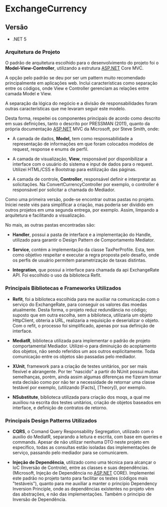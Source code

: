 # ExchangeCurrency

## Versão
* .NET 5

### Arquitetura de Projeto

O padrão de arquitetura escolhido para o desenvolvimento do projeto foi o **Model-View-Controller**, utilizando a estrutura [ASP.NET](http://ASP.NET) Core MVC.

A opção pelo padrão se deu por ser um pattern muito recomendado principalmente em aplicações web. Inclui características como separação entre os códigos, onde View e Controller gerenciam as relações entre camada Model e View.

A separação da lógica do negócio e a divisão de responsabilidades foram outras características que me levaram seguir este modelo.

Desta forma, respeitei os componentes principais de acordo como descrito em suas definições,  tanto o descrito por PRESSMAN (2011), quanto da própria documentação  [ASP.NET](http://ASP.NET) MVC da Microsoft, por Steve Smith, onde:

* A camada de dados, **Model,** tem como responsabilidade a representação de informações em que foram colocados modelos de request, response e enums de perfil.  

* A camada de visualização, **View**, responsável por disponibilizar a interface com o usuário do sistema e input de dados para o request. Utilizei HTML/CSS e Bootstrap para estilização das páginas.

* A camada de controle, **Controller**, responsável definir e interpretar as solicitações. Na ConvertCurrencyController por exemplo, o controller é responsável por solicitar a chamada do Mediador.

Como uma primeira versão, pode-se encontrar outras pastas no projeto. Iniciei neste viés para simplificar a criação, mas poderia ser dividido em outros projetos em uma segunda entrega, por exemplo. Assim, limpando a arquitetura e facilitando a visualização. 

No mais, as outras pastas encontradas são:

* **Handler**, possui a pasta de interface e a implementação do Handle, utilizado para garantir o Design Pattern de Comportamento Mediator.

* **Service**, contém a implementação da classe TaxPerProfile. Esta, tem como objetivo respeitar e executar a regra proposta pelo desafio, onde os perfis de usuário permitem parametrização de taxas distintas.

* **Integration**, que possui a interface para chamada da api ExchangeRate API. Foi escolhido o uso da biblioteca Refit.

### Principais Bibliotecas e Frameworks Utilizados

* **Refit**, foi a biblioteca escolhida para me auxiliar na comunicação com o serviço do ExchangeRate, para conseguir os valores das moedas atualmente. Desta forma, o projeto reduz redundância no código; suposto que em outra escolha, sem a biblioteca, utilizaria um objeto HttpClient, obteria a URL, realizaria a requisição e deserializar o objeto. Com o refit, o processo foi simplificado, apenas por sua definição de interface.

* **MediatR**, biblioteca utilizada para implementar o padrão de projeto comportamental Mediador. Utilizei-o para diminuição do acoplamento dos objetos, não sendo referidos um aos outros explicitamente. Toda comunicação entre os objetos são passadas pelo mediador.

* **XUnit**, framework para a criação de testes unitários, por ser mais flexível e abrangente. Por ter "nascido" a partir do NUnit possui muitas semelhanças, porém, ainda assim algumas diferenças me fizeram tomar esta decisão como por não ter a necessidade de retornar uma classe testável por exemplo, (utilizando [Facts], [Theory]), por exemplo.

* **NSubstitute**, biblioteca utilizada para criação dos moqs, a qual me auxiliou na escrita dos testes unitários, criação de objetos baseados em interface, e definição de contratos de retorno.

### Principais Design Patterns Utilizados

* **CQRS**, o Comand Query Responsability Segregation, utilizado com o auxilio do MediatR, separando a leitura e escrita, com base em queries e commands. Apesar de não utilizar nenhuma DTO neste projeto em específico, todas as consultas estão isoladas das implementações de serviço, passando pelo mediador para se comunicarem. 

* **Injeção de Dependência**, utilizado como uma técnica para alcançar o IoC (Inversão de Controle), entre as classes e suas dependências. (Microsoft, Injeção de Dependência no [ASP.NET](http://ASP.NET) CORE). Implementei este padrão no projeto tanto para facilitar os testes (códigos mais "testáveis"), quanto para me auxiliar a manter o princípio Dependency Inversion Principle, onde as dependências existentes no projeto vêm das abstrações, e não das implementações. Também o principio de Inversão de Dependência.
